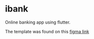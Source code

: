# ibank

Online banking app using flutter.

The template was found on this [figma link](https://www.figma.com/design/Aeq7IAJZRMTiEUU5QRqTy6/iBank---Banking---E-Money-Management-App-%7C-FinPay-%7C-Digital-%7C-Finance-Mobile-Banking-App-Ui-Kit--Community-?node-id=54-21278&t=nl8PZmIbbMerbEdh-0)

